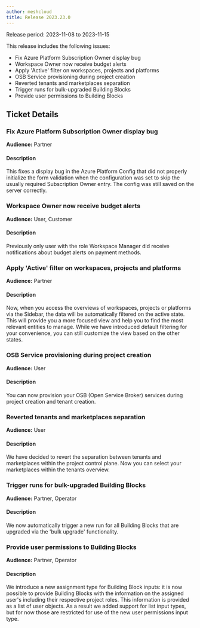 ```yaml
---
author: meshcloud
title: Release 2023.23.0
---
```


Release period: 2023-11-08 to 2023-11-15

This release includes the following issues:
* Fix Azure Platform Subscription Owner display bug
* Workspace Owner now receive budget alerts
* Apply 'Active' filter on workspaces, projects and platforms
* OSB Service provisioning during project creation
* Reverted tenants and marketplaces separation
* Trigger runs for bulk-upgraded Building Blocks
* Provide user permissions to Building Blocks
<!--truncate-->

## Ticket Details
### Fix Azure Platform Subscription Owner display bug
**Audience:** Partner


#### Description
This fixes a display bug in the Azure Platform Config that did not properly
initialize the form validation when the configuration was set to skip the usually required
Subscription Owner entry. The config was still saved on the server correctly.

### Workspace Owner now receive budget alerts
**Audience:** User, Customer


#### Description
Previously only user with the role Workspace Manager did receive notifications about
budget alerts on payment methods.

### Apply 'Active' filter on workspaces, projects and platforms
**Audience:** Partner


#### Description
Now, when you access the overviews of workspaces, projects or platforms via the Sidebar, the data will be automatically filtered on the active state. This will provide you a more focused view and help you to find the most relevant entities to manage. While we have introduced default filtering for your convenience, you can still customize the view based on the other states.

### OSB Service provisioning during project creation
**Audience:** User


#### Description
You can now provision your OSB (Open Service Broker) services during project creation and tenant creation.

### Reverted tenants and marketplaces separation
**Audience:** User


#### Description
We have decided to revert the separation between tenants and marketplaces within the
project control plane. Now you can select your marketplaces within the tenants overview.

### Trigger runs for bulk-upgraded Building Blocks
**Audience:** Partner, Operator


#### Description
We now automatically trigger a new run for all Building Blocks that are upgraded via the 'bulk upgrade' functionality.

### Provide user permissions to Building Blocks
**Audience:** Partner, Operator


#### Description
We introduce a new assignment type for Building Block inputs: it is now possible to provide Building Blocks with the
information on the assigned user's including their respective project roles. This information is provided as a list of
user objects. As a result we added support for list input types, but for now those are restricted for use of the new
user permissions input type.

